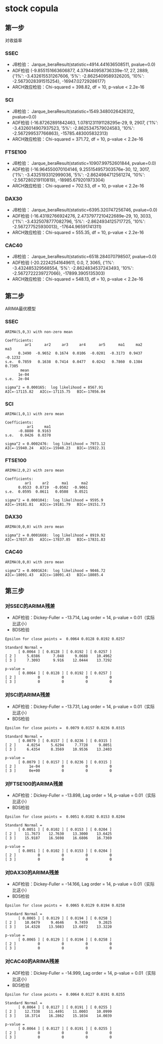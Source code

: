 stock copula
========
第一步
------
对收益率
### SSEC
* JB检验： Jarque_beraResult(statistic=4914.441636508511, pvalue=0.0)
* ADF检验 (-9.855151663606877, 4.379440958736339e-17, 27, 2889, {'1%': -3.432615531267606, '5%': -2.8625409589326205, '10%': -2.5673028391515254}, -16947.02729286177)
* ARCH效应检验：Chi-squared = 398.82, df = 10, p-value < 2.2e-16
### SCI
* JB检验： Jarque_beraResult(statistic=1549.3480026426312, pvalue=0.0)
* ADF检验 (-16.87262891842463, 1.0781231191128295e-29, 9, 2907, {'1%': -3.4326014907937523, '5%': -2.8625347579024583, '10%': -2.567299537766863}, -15785.483005832313)
* ARCH效应检验：Chi-squared = 371.72, df = 10, p-value < 2.2e-16
### FTSE100
* JB检验： Jarque_beraResult(statistic=10907.99752601844, pvalue=0.0)
* ADF检验 (-16.964550070104146, 9.255154957303576e-30, 12, 3017, {'1%': -3.4325193312999036, '5%': -2.8624984712561274, '10%': -2.567280219110819}, -18985.679201973304)
* ARCH效应检验：Chi-squared = 702.53, df = 10, p-value < 2.2e-16
### DAX30
* JB检验： Jarque_beraResult(statistic=6395.320747256746, pvalue=0.0)
* ADF检验 (-16.43192766924276, 2.4737977210422689e-29, 10, 3033, {'1%': -3.4325078777082796, '5%': -2.8624934125717725, '10%': -2.567277525930013}, -17644.96591741311)
* ARCH效应检验：Chi-squared = 555.35, df = 10, p-value < 2.2e-16
### CAC40
* JB检验： Jarque_beraResult(statistic=6518.284070798507, pvalue=0.0)
* ADF检验 (-20.22242541649611, 0.0, 7, 3065, {'1%': -3.432485329568554, '5%': -2.8624834537243493, '10%': -2.5672722239727066}, -17899.3905135303)
* ARCH效应检验：Chi-squared = 548.13, df = 10, p-value < 2.2e-16

第二步
-----------
ARIMA最优模型
### SSEC
```
ARIMA(5,0,3) with non-zero mean 

Coefficients:
         ar1      ar2     ar3     ar4      ar5      ma1     ma2      ma3
      0.3490  -0.9652  0.1674  0.0106  -0.0201  -0.3173  0.9437  -0.1232
s.e.  0.7859   0.1638  0.7414  0.0477   0.0242   0.7860  0.1384   0.7305
       mean
      1e-04
s.e.  2e-04

sigma^2 = 0.000165:  log likelihood = 8567.91
AIC=-17115.82   AICc=-17115.75   BIC=-17056.04
```
### SCI
```
ARIMA(1,0,1) with zero mean 

Coefficients:
          ar1     ma1
      -0.8880  0.9163
s.e.   0.0426  0.0370

sigma^2 = 0.0002476:  log likelihood = 7973.12
AIC=-15940.24   AICc=-15940.23   BIC=-15922.31
```
### FTSE100
```
ARIMA(2,0,2) with zero mean 

Coefficients:
         ar1     ar2      ma1      ma2
      0.0533  0.8719  -0.0502  -0.9061
s.e.  0.0595  0.0611   0.0508   0.0521

sigma^2 = 0.0001041:  log likelihood = 9595.9
AIC=-19181.81   AICc=-19181.79   BIC=-19151.73
```
### DAX30
```
ARIMA(0,0,0) with zero mean 

sigma^2 = 0.0001668:  log likelihood = 8919.92
AIC=-17837.85   AICc=-17837.85   BIC=-17831.83
```
### CAC40
```
ARIMA(0,0,0) with zero mean 

sigma^2 = 0.0001624:  log likelihood = 9046.72
AIC=-18091.43   AICc=-18091.43   BIC=-18085.4
```

第三步
------------
### 对SSEC的ARIMA残差
* ADF检验：Dickey-Fuller = -13.714, Lag order = 14, p-value = 0.01（实际比这小）
* BDS检验
```
Epsilon for close points =  0.0064 0.0128 0.0192 0.0257 

Standard Normal = 
      [ 0.0064 ] [ 0.0128 ] [ 0.0192 ] [ 0.0257 ]
[ 2 ]     5.0386      7.048     9.0688    10.4962
[ 3 ]     7.3093      9.916    12.0444    13.7292

p-value = 
      [ 0.0064 ] [ 0.0128 ] [ 0.0192 ] [ 0.0257 ]
[ 2 ]          0          0          0          0
[ 3 ]          0          0          0          0
```
### 对SCI的ARIMA残差
* ADF检验：Dickey-Fuller = -13.731, Lag order = 14, p-value = 0.01（实际比这小）
* BDS检验
```
Epsilon for close points =  0.0079 0.0157 0.0236 0.0315 

Standard Normal = 
      [ 0.0079 ] [ 0.0157 ] [ 0.0236 ] [ 0.0315 ]
[ 2 ]     4.0254     5.6294     7.7728     9.8051
[ 3 ]     6.4354     8.3569    10.9536    13.2403

p-value = 
      [ 0.0079 ] [ 0.0157 ] [ 0.0236 ] [ 0.0315 ]
[ 2 ]      1e-04          0          0          0
[ 3 ]      0e+00          0          0          0
```
### 对FTSE100的ARIMA残差
* ADF检验：Dickey-Fuller = -13.898, Lag order = 14, p-value = 0.01（实际比这小）
* BDS检验
```
Epsilon for close points =  0.0051 0.0102 0.0153 0.0204 

Standard Normal = 
      [ 0.0051 ] [ 0.0102 ] [ 0.0153 ] [ 0.0204 ]
[ 2 ]    11.7673    12.7630    13.3000    13.6425
[ 3 ]    15.9187    16.5698    16.6806    16.7369

p-value = 
      [ 0.0051 ] [ 0.0102 ] [ 0.0153 ] [ 0.0204 ]
[ 2 ]          0          0          0          0
[ 3 ]          0          0          0          0
```
### 对DAX30的ARIMA残差
* ADF检验：Dickey-Fuller = -14.166, Lag order = 14, p-value = 0.01（实际比这小）
* BDS检验
```
Epsilon for close points =  0.0065 0.0129 0.0194 0.0258 

Standard Normal = 
      [ 0.0065 ] [ 0.0129 ] [ 0.0194 ] [ 0.0258 ]
[ 2 ]    10.0479     9.4646     9.7459     9.2025
[ 3 ]    14.4328    13.5083    13.6072    13.3220

p-value = 
      [ 0.0065 ] [ 0.0129 ] [ 0.0194 ] [ 0.0258 ]
[ 2 ]          0          0          0          0
[ 3 ]          0          0          0          0
```
### 对CAC40的ARIMA残差
* ADF检验：Dickey-Fuller = -14.999, Lag order = 14, p-value = 0.01（实际比这小）
* BDS检验
```
Epsilon for close points =  0.0064 0.0127 0.0191 0.0255 

Standard Normal = 
      [ 0.0064 ] [ 0.0127 ] [ 0.0191 ] [ 0.0255 ]
[ 2 ]    12.7338    11.4491    11.0003    10.0999
[ 3 ]    18.3714    16.2862    15.1034    14.0039

p-value = 
      [ 0.0064 ] [ 0.0127 ] [ 0.0191 ] [ 0.0255 ]
[ 2 ]          0          0          0          0
[ 3 ]          0          0          0          0
```
